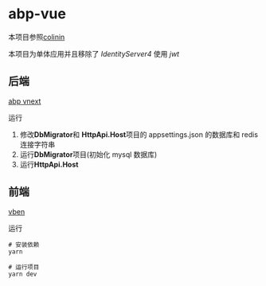 # abp-vue

本项目参照[colinin](https://github.com/colinin/abp-vue-admin-element-typescript)

本项目为单体应用并且移除了 _IdentityServer4_ 使用 _jwt_

## 后端

[abp vnext](https://github.com/abpframework/abp)

运行

1. 修改**DbMigrator**和 **HttpApi.Host**项目的 appsettings.json 的数据库和 redis 连接字符串
2. 运行**DbMigrator**项目(初始化 mysql 数据库)
3. 运行**HttpApi.Host**

## 前端

[vben](https://vvbin.cn/next/#/dashboard/analysis)

运行

```
# 安装依赖
yarn

# 运行项目
yarn dev
```
